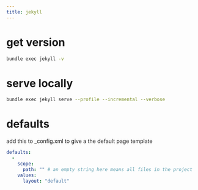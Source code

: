 ```yaml
---
title: jekyll
---
```


# get version
```bash
bundle exec jekyll -v
```

# serve locally
```bash
bundle exec jekyll serve --profile --incremental --verbose
```


# defaults
add this to _config.xml to give a the default page template
```yaml
defaults:
  -
    scope:
      path: "" # an empty string here means all files in the project
    values:
      layout: "default"
```